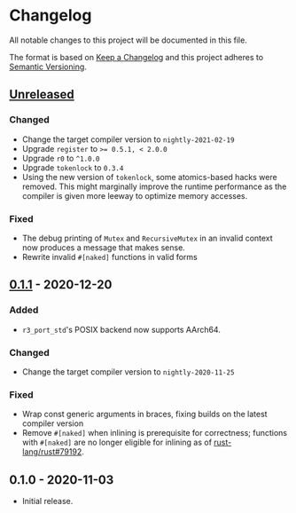 # Changelog

All notable changes to this project will be documented in this file.

The format is based on [Keep a Changelog](http://keepachangelog.com/en/1.0.0/)
and this project adheres to [Semantic Versioning](http://semver.org/spec/v2.0.0.html).

## [Unreleased]

### Changed

- Change the target compiler version to `nightly-2021-02-19`
- Upgrade `register` to `>= 0.5.1, < 2.0.0`
- Upgrade `r0` to `^1.0.0`
- Upgrade `tokenlock` to `0.3.4`
- Using the new version of `tokenlock`, some atomics-based hacks were removed. This might marginally improve the runtime performance as the compiler is given more leeway to optimize memory accesses.

### Fixed

- The debug printing of `Mutex` and `RecursiveMutex` in an invalid context now produces a message that makes sense.
- Rewrite invalid `#[naked]` functions in valid forms

## [0.1.1] - 2020-12-20

### Added

- `r3_port_std`'s POSIX backend now supports AArch64.

### Changed

- Change the target compiler version to `nightly-2020-11-25`

### Fixed

- Wrap const generic arguments in braces, fixing builds on the latest compiler version
- Remove `#[naked]` when inlining is prerequisite for correctness; functions with `#[naked]` are no longer eligible for inlining as of [rust-lang/rust#79192](https://github.com/rust-lang/rust/pull/79192).

## 0.1.0 - 2020-11-03

- Initial release.

[Unreleased]: https://github.com/yvt/r3/compare/0.1.1...HEAD
[0.1.1]: https://github.com/yvt/r3/compare/0.1.0...0.1.1
